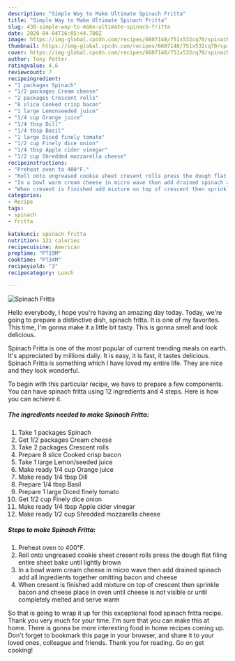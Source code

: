 ```yaml
---
description: "Simple Way to Make Ultimate Spinach Fritta"
title: "Simple Way to Make Ultimate Spinach Fritta"
slug: 438-simple-way-to-make-ultimate-spinach-fritta
date: 2020-04-04T16:05:44.700Z
image: https://img-global.cpcdn.com/recipes/6607148/751x532cq70/spinach-fritta-recipe-main-photo.jpg
thumbnail: https://img-global.cpcdn.com/recipes/6607148/751x532cq70/spinach-fritta-recipe-main-photo.jpg
cover: https://img-global.cpcdn.com/recipes/6607148/751x532cq70/spinach-fritta-recipe-main-photo.jpg
author: Tony Potter
ratingvalue: 4.6
reviewcount: 7
recipeingredient:
- "1 packages Spinach"
- "1/2 packages Cream cheese"
- "2 packages Crescent rolls"
- "8 slice Cooked crisp bacon"
- "1 large Lemonseeded juice"
- "1/4 cup Orange juice"
- "1/4 tbsp Dill"
- "1/4 tbsp Basil"
- "1 large Diced finely tomato"
- "1/2 cup Finely dice onion"
- "1/4 tbsp Apple cider vinegar"
- "1/2 cup Shredded mozzarella cheese"
recipeinstructions:
- "Preheat oven to 400°F."
- "Roll onto ungreased cookie sheet cresent rolls press the dough flat filing entire sheet bake until lightly brown"
- "In a bowl warm cream cheese in micro wave then add drained spinach add all ingredients together omitting bacon and cheese"
- "When cresent is finished add mixture on top of crescent then sprinkle bacon and cheese place in oven until cheese is not visible or until completely melted and serve warm"
categories:
- Recipe
tags:
- spinach
- fritta

katakunci: spinach fritta 
nutrition: 121 calories
recipecuisine: American
preptime: "PT19M"
cooktime: "PT34M"
recipeyield: "3"
recipecategory: Lunch

---
```



![Spinach Fritta](https://img-global.cpcdn.com/recipes/6607148/751x532cq70/spinach-fritta-recipe-main-photo.jpg)

Hello everybody, I hope you're having an amazing day today. Today, we're going to prepare a distinctive dish, spinach fritta. It is one of my favorites. This time, I'm gonna make it a little bit tasty. This is gonna smell and look delicious.



Spinach Fritta is one of the most popular of current trending meals on earth. It's appreciated by millions daily. It is easy, it is fast, it tastes delicious. Spinach Fritta is something which I have loved my entire life. They are nice and they look wonderful.


To begin with this particular recipe, we have to prepare a few components. You can have spinach fritta using 12 ingredients and 4 steps. Here is how you can achieve it.

##### The ingredients needed to make Spinach Fritta:

1. Take 1 packages Spinach
1. Get 1/2 packages Cream cheese
1. Take 2 packages Crescent rolls
1. Prepare 8 slice Cooked crisp bacon
1. Take 1 large Lemon/seeded juice
1. Make ready 1/4 cup Orange juice
1. Make ready 1/4 tbsp Dill
1. Prepare 1/4 tbsp Basil
1. Prepare 1 large Diced finely tomato
1. Get 1/2 cup Finely dice onion
1. Make ready 1/4 tbsp Apple cider vinegar
1. Make ready 1/2 cup Shredded mozzarella cheese




##### Steps to make Spinach Fritta:

1. Preheat oven to 400°F.
1. Roll onto ungreased cookie sheet cresent rolls press the dough flat filing entire sheet bake until lightly brown
1. In a bowl warm cream cheese in micro wave then add drained spinach add all ingredients together omitting bacon and cheese
1. When cresent is finished add mixture on top of crescent then sprinkle bacon and cheese place in oven until cheese is not visible or until completely melted and serve warm




So that is going to wrap it up for this exceptional food spinach fritta recipe. Thank you very much for your time. I'm sure that you can make this at home. There is gonna be more interesting food in home recipes coming up. Don't forget to bookmark this page in your browser, and share it to your loved ones, colleague and friends. Thank you for reading. Go on get cooking!
